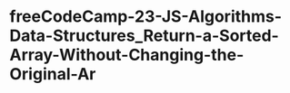 # freeCodeCamp-23-JS-Algorithms-Data-Structures_Return-a-Sorted-Array-Without-Changing-the-Original-Ar